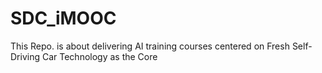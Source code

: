 # SDC_iMOOC
This Repo. is about delivering AI training courses centered on Fresh Self-Driving Car Technology as the Core
